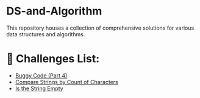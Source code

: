 # DS-and-Algorithm
This repository houses a collection of comprehensive solutions for various data structures and algorithms.

# 🔆 Challenges List:

- [Buggy Code (Part 4)](./Challenges/Buggy-Code.js)
- [Compare Strings by Count of Characters](./Challenges/Compare-Strings.js)
- [Is the String Empty](./Challenges/String-Empty.js)